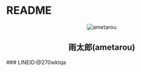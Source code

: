 # README
<div align="center">
<img src="https://github.com/h-takuya21/images/blob/master/ametarou.png" alt="ametarou" title="ametarou">
</div>
<h2 align="center">雨太郎(ametarou)</h2>
 ### LINEID:@270wktqa
